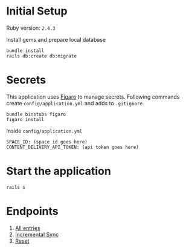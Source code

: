 # Initial Setup

Ruby version: `2.4.3`

Install gems and prepare local database
```
bundle install
rails db:create db:migrate
```

# Secrets

This application uses [Figaro](https://github.com/laserlemon/figaro) to manage secrets.
Following commands create `config/application.yml` and adds to `.gitignore`
```
bundle binstubs figaro
figaro install
```

Inside `config/application.yml`
```
SPACE_ID: (space id goes here)
CONTENT_DELIVERY_API_TOKEN: (api token goes here)
```

# Start the application
```
rails s
```

# Endpoints

1. [All entries](http://localhost:3000/missions)
2. [Incremental Sync](http://localhost:3000/missions/sync)
3. [Reset](http://localhost:3000/missions/reset)
